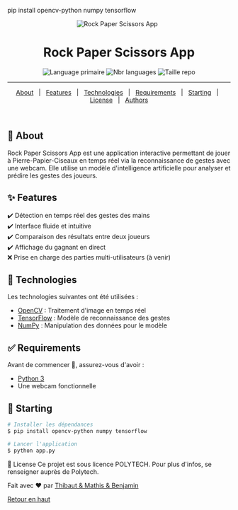 pip install opencv-python numpy tensorflow

<div align="center" id="top"> 
  <img src="./logo.jpg" alt="Rock Paper Scissors App" />
  &#xa0;
</div>
<h1 align="center">Rock Paper Scissors App</h1>

<p align="center">
  <img alt="Language primaire" src="https://img.shields.io/github/languages/top/Inserer-Pseudo/RPS-App?color=56BEB8">
  <img alt="Nbr languages" src="https://img.shields.io/github/languages/count/Inserer-Pseudo/RPS-App?color=56BEB8">
  <img alt="Taille repo" src="https://img.shields.io/github/repo-size/Inserer-Pseudo/RPS-App?color=56BEB8">
</p>

<hr>

<p align="center">
  <a href="#dart-about">About</a> &#xa0; | &#xa0; 
  <a href="#sparkles-features">Features</a> &#xa0; | &#xa0;
  <a href="#rocket-technologies">Technologies</a> &#xa0; | &#xa0;
  <a href="#white_check_mark-requirements">Requirements</a> &#xa0; | &#xa0;
  <a href="#checkered_flag-starting">Starting</a> &#xa0; | &#xa0;
  <a href="#memo-license">License</a> &#xa0; | &#xa0;
  <a href="https://github.com/Inserer-Pseudo" target="_blank">Authors</a>
</p>

<br>

## :dart: About ##

Rock Paper Scissors App est une application interactive permettant de jouer à Pierre-Papier-Ciseaux en temps réel via la reconnaissance de gestes avec une webcam. Elle utilise un modèle d'intelligence artificielle pour analyser et prédire les gestes des joueurs.

## :sparkles: Features ##

:heavy_check_mark: Détection en temps réel des gestes des mains\
:heavy_check_mark: Interface fluide et intuitive\
:heavy_check_mark: Comparaison des résultats entre deux joueurs\
:heavy_check_mark: Affichage du gagnant en direct\
:x: Prise en charge des parties multi-utilisateurs (à venir)

## :rocket: Technologies ##

Les technologies suivantes ont été utilisées :
- [OpenCV](https://opencv.org/) : Traitement d'image en temps réel
- [TensorFlow](https://www.tensorflow.org/) : Modèle de reconnaissance des gestes
- [NumPy](https://numpy.org/) : Manipulation des données pour le modèle

## :white_check_mark: Requirements ##

Avant de commencer :checkered_flag:, assurez-vous d'avoir :
- [Python 3](https://www.python.org/)
- Une webcam fonctionnelle

## :checkered_flag: Starting ##

```bash
# Installer les dépendances
$ pip install opencv-python numpy tensorflow

# Lancer l'application
$ python app.py
```

:memo: License
Ce projet est sous licence POLYTECH. Pour plus d'infos, se renseigner auprès de Polytech.

Fait avec :heart: par <a href="https://github.com/Inserer-Pseudo" target="_blank">Thibaut & Mathis & Benjamin</a>  

<a href="#top">Retour en haut</a>

